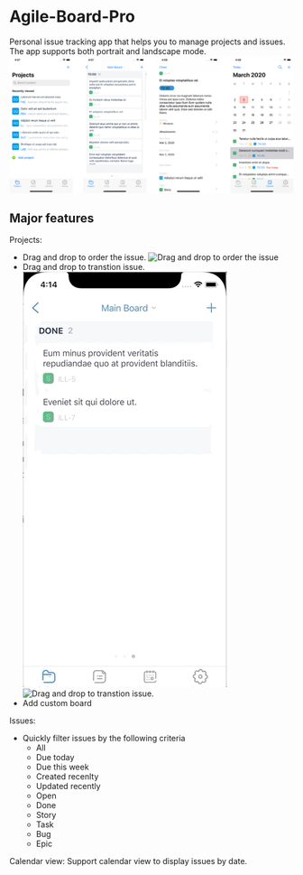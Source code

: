 # Agile-Board-Pro
Personal issue tracking app that helps you to manage projects and issues. The app supports both portrait and landscape mode.
![Agile Board](agile_board.png)

## Major features
Projects:
- Drag and drop to order the issue.
![Drag and drop to order the issue](reorder_issue.gif)
- Drag and drop to transtion issue.
![Drag and drop to transtion issue.](drag_transition_issue.gif)
![Drag and drop to transtion issue.](drag_transition_issue_landscape.gif)
- Add custom board

Issues:
- Quickly filter issues by the following criteria
  - All
  - Due today
  - Due this week
  - Created recenlty
  - Updated recently
  - Open
  - Done
  - Story
  - Task
  - Bug
  - Epic
  
Calendar view:
Support calendar view to display issues by date.

